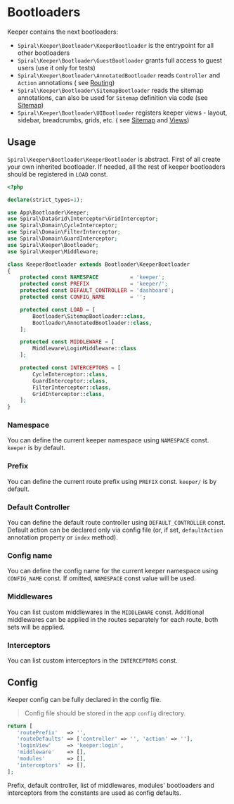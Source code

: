 # Bootloaders

Keeper contains the next bootloaders:

- `Spiral\Keeper\Bootloader\KeeperBootloader` is the entrypoint for all other bootloaders
- `Spiral\Keeper\Bootloader\GuestBootloader` grants full access to guest users (use it only for tests)
- `Spiral\Keeper\Bootloader\AnnotatedBootloader` reads `Controller` and `Action` annotations (
  see [Routing](../keeper/routing.md))
- `Spiral\Keeper\Bootloader\SitemapBootloader` reads the sitemap annotations, can also be used for `Sitemap` definition
  via code (see [Sitemap](../keeper/sitemap.md))
- `Spiral\Keeper\Bootloader\UIBootloader` registers keeper views - layout, sidebar, breadcrumbs, grids, etc. (
  see [Sitemap](../keeper/sitemap.md) and [Views](../keeper/views.md))

## Usage

`Spiral\Keeper\Bootloader\KeeperBootloader` is abstract. First of all create your own inherited bootloader.
If needed, all the rest of keeper bootloaders should be registered in `LOAD` const.

```php
<?php

declare(strict_types=1);

use App\Bootloader\Keeper;
use Spiral\DataGrid\Interceptor\GridInterceptor;
use Spiral\Domain\CycleInterceptor;
use Spiral\Domain\FilterInterceptor;
use Spiral\Domain\GuardInterceptor;
use Spiral\Keeper\Bootloader;
use Spiral\Keeper\Middleware;

class KeeperBootloader extends Bootloader\KeeperBootloader
{
    protected const NAMESPACE          = 'keeper';
    protected const PREFIX             = 'keeper/';
    protected const DEFAULT_CONTROLLER = 'dashboard';
    protected const CONFIG_NAME        = '';

    protected const LOAD = [
        Bootloader\SitemapBootloader::class,
        Bootloader\AnnotatedBootloader::class,
    ];

    protected const MIDDLEWARE = [
        Middleware\LoginMiddleware::class
    ];

    protected const INTERCEPTORS = [
        CycleInterceptor::class,
        GuardInterceptor::class,
        FilterInterceptor::class,
        GridInterceptor::class,
    ];
}
```

### Namespace

You can define the current keeper namespace using `NAMESPACE` const. `keeper` is by default.

### Prefix

You can define the current route prefix using `PREFIX` const. `keeper/` is by default.

### Default Controller

You can define the default route controller using `DEFAULT_CONTROLLER` const.
Default action can be declared only via config file (or, if set, `defaultAction` annotation property or `index` method).

### Config name

You can define the config name for the current keeper namespace using `CONFIG_NAME` const.
If omitted, `NAMESPACE` const value will be used.

### Middlewares

You can list custom middlewares in the `MIDDLEWARE` const.
Additional middlewares can be applied in the routes separately for each route, both sets will be applied.

### Interceptors

You can list custom interceptors in the `INTERCEPTORS` const.

## Config

Keeper config can be fully declared in the config file.
> Config file should be stored in the app `config` directory.

```php
return [
   'routePrefix'   => '',
   'routeDefaults' => ['controller' => '', 'action' => ''],
   'loginView'     => 'keeper:login',
   'middleware'    => [],
   'modules'       => [],
   'interceptors'  => [],
];
```

Prefix, default controller, list of middlewares, modules' bootloaders and interceptors from the constants are used as config
defaults.

